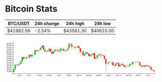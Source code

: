 # Bitcoin Stats

BTC/USDT|24h change|24h high|24h low|
|---|---|---|---|
|$41982.56|-2.54%|$43581.30|$40610.00|

<img src="./chart.svg">
